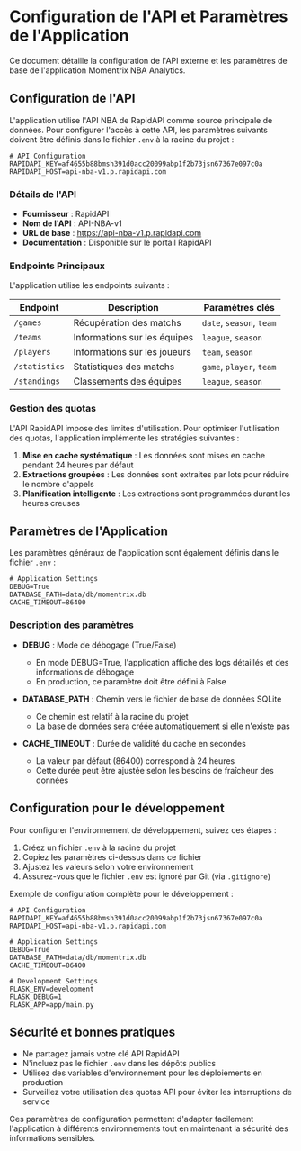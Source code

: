# Configuration de l'API et Paramètres de l'Application

Ce document détaille la configuration de l'API externe et les paramètres de base de l'application Momentrix NBA Analytics.

## Configuration de l'API

L'application utilise l'API NBA de RapidAPI comme source principale de données. Pour configurer l'accès à cette API, les paramètres suivants doivent être définis dans le fichier `.env` à la racine du projet :

```
# API Configuration
RAPIDAPI_KEY=af4655b88bmsh391d0acc20099abp1f2b73jsn67367e097c0a
RAPIDAPI_HOST=api-nba-v1.p.rapidapi.com
```

### Détails de l'API

- **Fournisseur** : RapidAPI
- **Nom de l'API** : API-NBA-v1
- **URL de base** : https://api-nba-v1.p.rapidapi.com
- **Documentation** : Disponible sur le portail RapidAPI

### Endpoints Principaux

L'application utilise les endpoints suivants :

| Endpoint | Description | Paramètres clés |
|----------|-------------|-----------------|
| `/games` | Récupération des matchs | `date`, `season`, `team` |
| `/teams` | Informations sur les équipes | `league`, `season` |
| `/players` | Informations sur les joueurs | `team`, `season` |
| `/statistics` | Statistiques des matchs | `game`, `player`, `team` |
| `/standings` | Classements des équipes | `league`, `season` |

### Gestion des quotas

L'API RapidAPI impose des limites d'utilisation. Pour optimiser l'utilisation des quotas, l'application implémente les stratégies suivantes :

1. **Mise en cache systématique** : Les données sont mises en cache pendant 24 heures par défaut
2. **Extractions groupées** : Les données sont extraites par lots pour réduire le nombre d'appels
3. **Planification intelligente** : Les extractions sont programmées durant les heures creuses

## Paramètres de l'Application

Les paramètres généraux de l'application sont également définis dans le fichier `.env` :

```
# Application Settings
DEBUG=True
DATABASE_PATH=data/db/momentrix.db
CACHE_TIMEOUT=86400
```

### Description des paramètres

- **DEBUG** : Mode de débogage (True/False)
  - En mode DEBUG=True, l'application affiche des logs détaillés et des informations de débogage
  - En production, ce paramètre doit être défini à False
  
- **DATABASE_PATH** : Chemin vers le fichier de base de données SQLite
  - Ce chemin est relatif à la racine du projet
  - La base de données sera créée automatiquement si elle n'existe pas
  
- **CACHE_TIMEOUT** : Durée de validité du cache en secondes
  - La valeur par défaut (86400) correspond à 24 heures
  - Cette durée peut être ajustée selon les besoins de fraîcheur des données

## Configuration pour le développement

Pour configurer l'environnement de développement, suivez ces étapes :

1. Créez un fichier `.env` à la racine du projet
2. Copiez les paramètres ci-dessus dans ce fichier
3. Ajustez les valeurs selon votre environnement
4. Assurez-vous que le fichier `.env` est ignoré par Git (via `.gitignore`)

Exemple de configuration complète pour le développement :

```
# API Configuration
RAPIDAPI_KEY=af4655b88bmsh391d0acc20099abp1f2b73jsn67367e097c0a
RAPIDAPI_HOST=api-nba-v1.p.rapidapi.com

# Application Settings
DEBUG=True
DATABASE_PATH=data/db/momentrix.db
CACHE_TIMEOUT=86400

# Development Settings
FLASK_ENV=development
FLASK_DEBUG=1
FLASK_APP=app/main.py
```

## Sécurité et bonnes pratiques

- Ne partagez jamais votre clé API RapidAPI
- N'incluez pas le fichier `.env` dans les dépôts publics
- Utilisez des variables d'environnement pour les déploiements en production
- Surveillez votre utilisation des quotas API pour éviter les interruptions de service

Ces paramètres de configuration permettent d'adapter facilement l'application à différents environnements tout en maintenant la sécurité des informations sensibles.